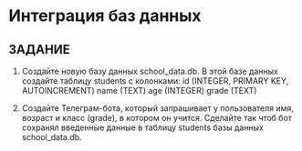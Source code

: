# Интеграция баз данных

## ЗАДАНИЕ
1. Создайте новую базу данных school_data.db. 
В этой базе данных создайте таблицу students с колонками: 
id (INTEGER, PRIMARY KEY, AUTOINCREMENT) name (TEXT) 
age (INTEGER) grade (TEXT)

2. Создайте Телеграм-бота, который запрашивает у пользователя имя, 
возраст и класс (grade), в котором он учится. Сделайте так чтоб бот 
сохранял введенные данные в таблицу students базы данных school_data.db.
